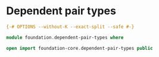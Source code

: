 # Dependent pair types

```agda
{-# OPTIONS --without-K --exact-split --safe #-}

module foundation.dependent-pair-types where

open import foundation-core.dependent-pair-types public
```
